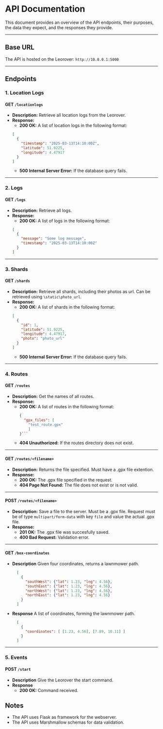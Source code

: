 
# API Documentation

This document provides an overview of the API endpoints, their purposes, the data they expect, and the responses they provide.

---

## Base URL
The API is hosted on the Leorover: `http://10.0.0.1:5000`

---

## Endpoints

### 1. **Location Logs**

#### **GET** `/locationlogs`
- **Description:** Retrieve all location logs from the Leorover.
- **Response:**
    - **200 OK:** A list of location logs in the following format:
    ```json
    [
      {
        "timestamp": "2025-03-13T14:10:00Z",
        "latitude": 51.9225,
        "longitude": 4.47917
      }
    ]
    ```
    - **500 Internal Server Error:** If the database query fails.

---

### 2. **Logs**

#### **GET** `/logs`
- **Description:** Retrieve all logs.
- **Response:**
    - **200 OK:** A list of logs in the following format:
    ```json
    [
      {
        "message": "Some log message",
        "timestamp": "2025-03-13T14:10:00Z"
      }
    ]
    ```

---

### 3. **Shards**

#### **GET** `/shards`
- **Description:** Retrieve all shards, including their photos as url. Can be retrieved using `\static\photo_url`.
- **Response:**
    - **200 OK:** A list of shards in the following format:
    ```json
    [
      {
        "id": 1,
        "latitude": 51.9225,
        "longitude": 4.47917,
        "photo": "photo_url"
      }
    ]
    ```
    - **500 Internal Server Error:** If the database query fails.

---

### 4. **Routes**

#### **GET** `/routes`
- **Description:** Get the names of all routes.
- **Response:**
    - **200 OK:** A list of routes in the following format:
      ```json
      {
        "gpx_files": [
          "test_route.gpx"
          ]
      }```
    - **404 Unauthorized:** If the routes directory does not exist.

---

#### **GET** `/routes/<filename>`
- **Description:** Returns the file specified. Must have a .gpx file extention.
- **Response:**
    - **200 OK:** The .gpx file specified in the request.
    - **404 Page Not Found:** The file does not exist or is not valid.

---

#### **POST** `/routes/<filename>`
- **Description:** Save a file to the server. Must be a .gpx file. Request must be of type `multipart/form-data` with key `file` and value the actual .gpx file. 
- **Response:** 
    - **201 OK:** The .gpx file was succesfully saved.
    - **400 Bad Request:** Validation error.

---

#### **GET** `/box-coordinates`
- **Description** Given four coordinates, returns a lawnmower path. 
  ```json
    [
      {
        "southWest": {"lat": 1.23, "lng": 4.56},
        "southEast": {"lat": 1.23, "lng": 4.56},
        "northWest": {"lat": 1.23, "lng": 4.56},
        "northEast": {"lat": 1.23, "lng": 4.56}
      }
    ]
  ```
- **Response** A list of coordinates, forming the lawnmower path. 
  ```json
    [
      {
        "coordinates": [ [1.23, 4.56], [7.89, 10.11] ]
      }
    ]
  ```

---

### 5. **Events**

#### **POST** `/start`
- **Description** Give the Leorover the start command.
- **Response**
    - **200 OK:** Command received.

## Notes
- The API uses Flask as framework for the webserver.
- The API uses Marshmallow schemas for data validation.